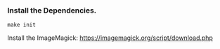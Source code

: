 
### Install the Dependencies.

```shell
make init
```

Install the ImageMagick: https://imagemagick.org/script/download.php
